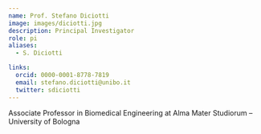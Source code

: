 ```yaml
---
name: Prof. Stefano Diciotti
image: images/diciotti.jpg
description: Principal Investigator
role: pi
aliases:
  - S. Diciotti

links:
  orcid: 0000-0001-8778-7819
  email: stefano.diciotti@unibo.it
  twitter: sdiciotti
---
```


Associate Professor in Biomedical Engineering at Alma Mater Studiorum – University of Bologna